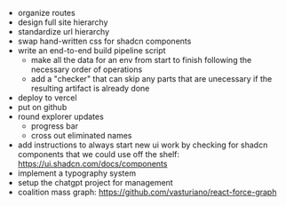 - organize routes
- design full site hierarchy
- standardize url hierarchy
- swap hand-written css for shadcn components
- write an end-to-end build pipeline script
    - make all the data for an env from start to finish following the necessary order of operations
    - add a "checker" that can skip any parts that are unecessary if the resulting artifact is already done
- deploy to vercel
- put on github
- round explorer updates
    - progress bar
    - cross out eliminated names
- add instructions to always start new ui work by checking for shadcn components that we could use off the shelf: https://ui.shadcn.com/docs/components
- implement a typography system
- setup the chatgpt project for management
- coalition mass graph: https://github.com/vasturiano/react-force-graph